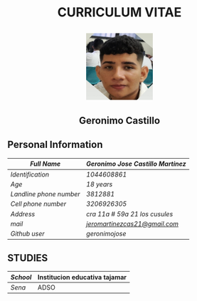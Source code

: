 <center> <h1>CURRICULUM VITAE</h1></center>

<center>
<h2>
<img src= "https://github.com/CarsOk/ADSO2698056PROJECT1/blob/main/HOJAS_DE_VIDA/FOTOS/image.png?raw=true" width ="150" height="150"/>
</h2>
</center>

<center><h2>Geronimo Castillo</h2></center>

## **Personal Information**

| *Full Name*             | *Geronimo Jose Castillo Martinez* |
|-------------------------|-----------------------------------|
| *Identification*        | *1044608861*                      |
| *Age*                   | *18 years*                        |
| *Landline phone number* | *3812881*                         |
| *Cell phone number*     | *3206926305*                      |
| *Address*               | *cra 11a # 59a 21 los cusules*    |
| *mail*                  | *jeromartinezcas21@gmail.com*     |
| *Github user*           | *geronimojose*                    |

## **STUDIES**

| *School*  | Institucion educativa tajamar |
|-----------|-------------------------------|
| *Sena*    | ADSO                          |